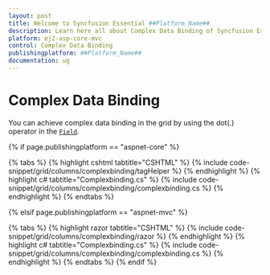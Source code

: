 ```yaml
---
layout: post
title: Welcome to Syncfusion Essential ##Platform_Name##
description: Learn here all about Complex Data Binding of Syncfusion Essential ##Platform_Name## widgets based on HTML5 and jQuery.
platform: ej2-asp-core-mvc
control: Complex Data Binding
publishingplatform: ##Platform_Name##
documentation: ug
---
```


# Complex Data Binding

You can achieve complex data binding in the grid by using the dot(.) operator in the [`Field`](https://help.syncfusion.com/cr/aspnetcore-js2/Syncfusion.EJ2.Grids.GridColumn.html#Syncfusion_EJ2_Grids_GridColumn_Field).

{% if page.publishingplatform == "aspnet-core" %}

{% tabs %}
{% highlight cshtml tabtitle="CSHTML" %}
{% include code-snippet/grid/columns/complexbinding/tagHelper %}
{% endhighlight %}
{% highlight c# tabtitle="Complexbinding.cs" %}
{% include code-snippet/grid/columns/complexbinding/complexbinding.cs %}
{% endhighlight %}
{% endtabs %}

{% elsif page.publishingplatform == "aspnet-mvc" %}

{% tabs %}
{% highlight razor tabtitle="CSHTML" %}
{% include code-snippet/grid/columns/complexbinding/razor %}
{% endhighlight %}
{% highlight c# tabtitle="Complexbinding.cs" %}
{% include code-snippet/grid/columns/complexbinding/complexbinding.cs %}
{% endhighlight %}
{% endtabs %}
{% endif %}

